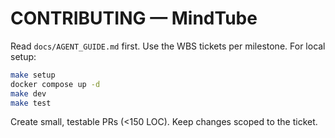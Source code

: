 # CONTRIBUTING — MindTube

Read `docs/AGENT_GUIDE.md` first. Use the WBS tickets per milestone. For local setup:
```bash
make setup
docker compose up -d
make dev
make test
```
Create small, testable PRs (<150 LOC). Keep changes scoped to the ticket.
